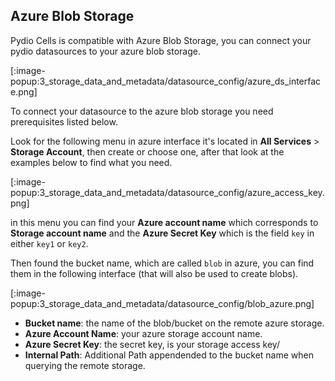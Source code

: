 ## Azure Blob Storage

Pydio Cells is compatible with Azure Blob Storage, you can connect your pydio datasources to your azure blob storage.

[:image-popup:3_storage_data_and_metadata/datasource_config/azure_ds_interface.png]

To connect your datasource to the azure blob storage you need prerequisites listed below.

Look for the following menu in azure interface it's located in **All Services** > **Storage Account**, then create or choose one, after that look at the examples below to find what you need.

[:image-popup:3_storage_data_and_metadata/datasource_config/azure_access_key.png]

in this menu you can find your **Azure account name** which corresponds to **Storage account name** and the **Azure Secret Key** which is the field `key` in either `key1` or `key2`.

Then found the bucket name, which are called `blob` in azure, you can find them in the following interface (that will also be used to create blobs).

[:image-popup:3_storage_data_and_metadata/datasource_config/blob_azure.png]

- **Bucket name**: the name of the blob/bucket on the remote azure storage.
- **Azure Account Name**: your azure storage account name.
- **Azure Secret Key**: the secret key, is your storage access key/
- **Internal Path**: Additional Path appendended to the bucket name when querying the remote storage.
